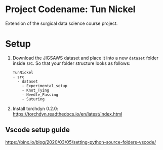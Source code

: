 # Project Codename: Tun Nickel
Extension of the surgical data science course project.

# Setup
1. Download the JIGSAWS dataset and place it into a new `dataset` folder inside src. So that your folder structure looks as follows:

    ```
    TunNickel
    - src
      - dataset
        - Experimental_setup
        - Knot_Tying
        - Needle_Passing
        - Suturing
    ```

2. Install torchdyn 0.2.0: https://torchdyn.readthedocs.io/en/latest/index.html


## Vscode setup guide
https://binx.io/blog/2020/03/05/setting-python-source-folders-vscode/